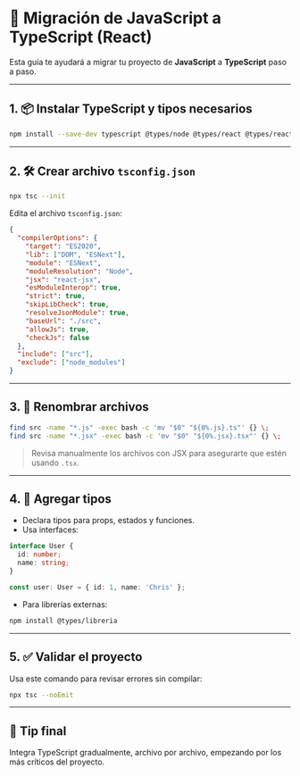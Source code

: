 
# 🧩 Migración de JavaScript a TypeScript (React)

Esta guía te ayudará a migrar tu proyecto de **JavaScript** a **TypeScript** paso a paso.

---

## 1. 📦 Instalar TypeScript y tipos necesarios

```bash
npm install --save-dev typescript @types/node @types/react @types/react-dom
```

---

## 2. 🛠️ Crear archivo `tsconfig.json`

```bash
npx tsc --init
```

Edita el archivo `tsconfig.json`:

```json
{
  "compilerOptions": {
    "target": "ES2020",
    "lib": ["DOM", "ESNext"],
    "module": "ESNext",
    "moduleResolution": "Node",
    "jsx": "react-jsx",
    "esModuleInterop": true,
    "strict": true,
    "skipLibCheck": true,
    "resolveJsonModule": true,
    "baseUrl": "./src",
    "allowJs": true,
    "checkJs": false
  },
  "include": ["src"],
  "exclude": ["node_modules"]
}
```

---

## 3. 🔄 Renombrar archivos

```bash
find src -name "*.js" -exec bash -c 'mv "$0" "${0%.js}.ts"' {} \;
find src -name "*.jsx" -exec bash -c 'mv "$0" "${0%.jsx}.tsx"' {} \;
```

> Revisa manualmente los archivos con JSX para asegurarte que estén usando `.tsx`.

---

## 4. 🧠 Agregar tipos

- Declara tipos para props, estados y funciones.
- Usa interfaces:

```ts
interface User {
  id: number;
  name: string;
}

const user: User = { id: 1, name: 'Chris' };
```

- Para librerías externas:

```bash
npm install @types/libreria
```

---

## 5. ✅ Validar el proyecto

Usa este comando para revisar errores sin compilar:

```bash
npx tsc --noEmit
```

---

## 🎯 Tip final

Integra TypeScript gradualmente, archivo por archivo, empezando por los más críticos del proyecto.
